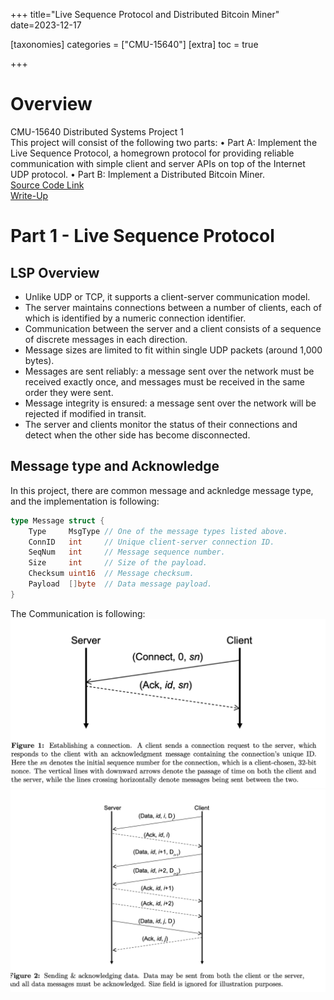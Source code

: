 +++
title="Live Sequence Protocol and Distributed Bitcoin Miner"
date=2023-12-17

[taxonomies]
categories = ["CMU-15640"]
[extra]
toc = true

+++
# Overview
CMU-15640 Distributed Systems Project 1<br>
This project will consist of the following two parts:
• Part A: Implement the Live Sequence Protocol, a homegrown protocol for providing reliable communication with simple client and server APIs on top of the Internet UDP protocol.
• Part B: Implement a Distributed Bitcoin Miner.<br>
[Source Code Link](https://github.com/zoharrpg/Distributed-Bitcoin-Miner)<br>
[Write-Up](/15640-doc/p1_23.pdf)<br>

# Part 1 - Live Sequence Protocol
## LSP Overview
- Unlike UDP or TCP, it supports a client-server communication model.
- The server maintains connections between a number of clients, each of which is identified by a numeric connection identifier.
- Communication between the server and a client consists of a sequence of discrete messages in each direction.
- Message sizes are limited to fit within single UDP packets (around 1,000 bytes).
- Messages are sent reliably: a message sent over the network must be received exactly once, and messages must be received in the same order they were sent.
- Message integrity is ensured: a message sent over the network will be rejected if modified in transit.
- The server and clients monitor the status of their connections and detect when the other side has become disconnected.

## Message type and Acknowledge
In this project, there are common message and acknledge message type, and the implementation is following:<br>
```go
type Message struct {
	Type     MsgType // One of the message types listed above.
	ConnID   int     // Unique client-server connection ID.
	SeqNum   int     // Message sequence number.
	Size     int     // Size of the payload.
	Checksum uint16  // Message checksum.
	Payload  []byte  // Data message payload.
}
```
The Communication is following:<br>
![p1](/15640-doc/p1-pic1.png)
![p2](/15640-doc/p1-pic2.png)





